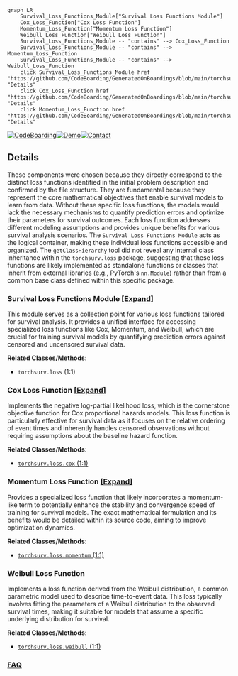 ```mermaid
graph LR
    Survival_Loss_Functions_Module["Survival Loss Functions Module"]
    Cox_Loss_Function["Cox Loss Function"]
    Momentum_Loss_Function["Momentum Loss Function"]
    Weibull_Loss_Function["Weibull Loss Function"]
    Survival_Loss_Functions_Module -- "contains" --> Cox_Loss_Function
    Survival_Loss_Functions_Module -- "contains" --> Momentum_Loss_Function
    Survival_Loss_Functions_Module -- "contains" --> Weibull_Loss_Function
    click Survival_Loss_Functions_Module href "https://github.com/CodeBoarding/GeneratedOnBoardings/blob/main/torchsurv/Survival_Loss_Functions_Module.md" "Details"
    click Cox_Loss_Function href "https://github.com/CodeBoarding/GeneratedOnBoardings/blob/main/torchsurv/Cox_Loss_Function.md" "Details"
    click Momentum_Loss_Function href "https://github.com/CodeBoarding/GeneratedOnBoardings/blob/main/torchsurv/Momentum_Loss_Function.md" "Details"
```

[![CodeBoarding](https://img.shields.io/badge/Generated%20by-CodeBoarding-9cf?style=flat-square)](https://github.com/CodeBoarding/GeneratedOnBoardings)[![Demo](https://img.shields.io/badge/Try%20our-Demo-blue?style=flat-square)](https://www.codeboarding.org/demo)[![Contact](https://img.shields.io/badge/Contact%20us%20-%20contact@codeboarding.org-lightgrey?style=flat-square)](mailto:contact@codeboarding.org)

## Details

These components were chosen because they directly correspond to the distinct loss functions identified in the initial problem description and confirmed by the file structure. They are fundamental because they represent the core mathematical objectives that enable survival models to learn from data. Without these specific loss functions, the models would lack the necessary mechanisms to quantify prediction errors and optimize their parameters for survival outcomes. Each loss function addresses different modeling assumptions and provides unique benefits for various survival analysis scenarios. The `Survival Loss Functions Module` acts as the logical container, making these individual loss functions accessible and organized. The `getClassHierarchy` tool did not reveal any internal class inheritance within the `torchsurv.loss` package, suggesting that these loss functions are likely implemented as standalone functions or classes that inherit from external libraries (e.g., PyTorch's `nn.Module`) rather than from a common base class defined within this specific package.

### Survival Loss Functions Module [[Expand]](./Survival_Loss_Functions_Module.md)
This module serves as a collection point for various loss functions tailored for survival analysis. It provides a unified interface for accessing specialized loss functions like Cox, Momentum, and Weibull, which are crucial for training survival models by quantifying prediction errors against censored and uncensored survival data.


**Related Classes/Methods**:

- `torchsurv.loss` (1:1)


### Cox Loss Function [[Expand]](./Cox_Loss_Function.md)
Implements the negative log-partial likelihood loss, which is the cornerstone objective function for Cox proportional hazards models. This loss function is particularly effective for survival data as it focuses on the relative ordering of event times and inherently handles censored observations without requiring assumptions about the baseline hazard function.


**Related Classes/Methods**:

- <a href="https://github.com/Novartis/torchsurv/src/torchsurv/loss/cox.py#L1-L1" target="_blank" rel="noopener noreferrer">`torchsurv.loss.cox` (1:1)</a>


### Momentum Loss Function [[Expand]](./Momentum_Loss_Function.md)
Provides a specialized loss function that likely incorporates a momentum-like term to potentially enhance the stability and convergence speed of training for survival models. The exact mathematical formulation and its benefits would be detailed within its source code, aiming to improve optimization dynamics.


**Related Classes/Methods**:

- <a href="https://github.com/Novartis/torchsurv/src/torchsurv/loss/momentum.py#L1-L1" target="_blank" rel="noopener noreferrer">`torchsurv.loss.momentum` (1:1)</a>


### Weibull Loss Function
Implements a loss function derived from the Weibull distribution, a common parametric model used to describe time-to-event data. This loss typically involves fitting the parameters of a Weibull distribution to the observed survival times, making it suitable for models that assume a specific underlying distribution for survival.


**Related Classes/Methods**:

- <a href="https://github.com/Novartis/torchsurv/src/torchsurv/loss/weibull.py#L1-L1" target="_blank" rel="noopener noreferrer">`torchsurv.loss.weibull` (1:1)</a>




### [FAQ](https://github.com/CodeBoarding/GeneratedOnBoardings/tree/main?tab=readme-ov-file#faq)